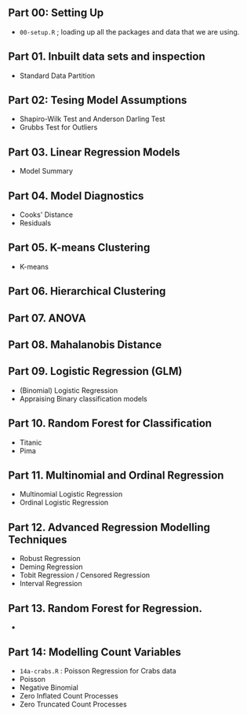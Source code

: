 
## Part 00: Setting Up

* ``00-setup.R`` ; loading up all the packages and data that we are using.


## Part 01. Inbuilt data sets and inspection

* Standard Data Partition

## Part 02: Tesing Model Assumptions

* Shapiro-Wilk Test and Anderson Darling Test
* Grubbs Test for Outliers



## Part 03. Linear Regression Models
* Model Summary
## Part 04. Model Diagnostics
* Cooks' Distance
* Residuals

## Part 05. K-means Clustering

* K-means
## Part 06. Hierarchical Clustering

## Part 07. ANOVA

## Part 08. Mahalanobis Distance

## Part 09. Logistic Regression (GLM)

* (Binomial) Logistic Regression
* Appraising Binary classification models 

## Part 10. Random Forest for Classification 
* Titanic
* Pima 

## Part 11. Multinomial and Ordinal Regression
* Multinomial Logistic Regression
* Ordinal Logistic Regression

## Part 12. Advanced Regression Modelling Techniques

* Robust Regression
* Deming Regression
* Tobit Regression / Censored Regression
* Interval Regression

## Part 13. Random Forest for Regression.

* 

## Part 14: Modelling Count Variables

* ``14a-crabs.R`` :  Poisson Regression for Crabs data
* Poisson
* Negative Binomial
* Zero Inflated Count Processes
* Zero Truncated Count Processes
